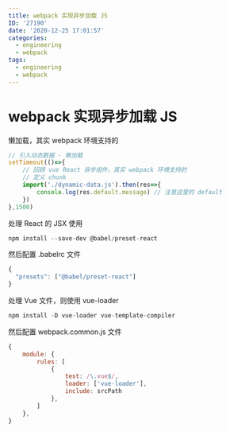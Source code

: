 ```yaml
---
title: webpack 实现异步加载 JS
ID: '27190'
date: '2020-12-25 17:01:57'
categories:
  - engineering
  - webpack
tags:
  - engineering
  - webpack
---
```


# webpack 实现异步加载 JS

懒加载，其实 webpack 环境支持的

``` js 
// 引入动态数据 - 懒加载
setTimeout(()=>{
    // 回顾 vue React 异步组件，其实 webpack 环境支持的
    // 定义 chunk
    import('./dynamic-data.js').then(res=>{
        console.log(res.default.message) // 注意这里的 default
    })
},1500)
```

处理 React 的 JSX 使用

``` js 
npm install --save-dev @babel/preset-react
```

然后配置 .babelrc 文件

``` js 
{
  "presets": ["@babel/preset-react"]
}
```

处理 Vue 文件，则使用 vue-loader

``` js 
npm install -D vue-loader vue-template-compiler
```

然后配置 webpack.common.js 文件

``` js 
{
    module: {
        rules: [
            {
                test: /\.vue$/,
                loader: ['vue-loader'],
                include: srcPath
            },
        ]
    },
}
```
 
 
 
 
 
 
 
 
 
 
 
 
 
 
 
 
 
 
 
